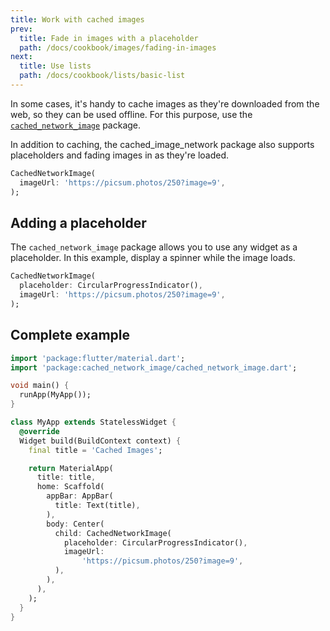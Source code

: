 ```yaml
---
title: Work with cached images
prev:
  title: Fade in images with a placeholder
  path: /docs/cookbook/images/fading-in-images
next:
  title: Use lists
  path: /docs/cookbook/lists/basic-list
---
```


In some cases, it's handy to cache images as they're downloaded from the
web, so they can be used offline. For this purpose, use the
[`cached_network_image`]({{site.pub-pkg}}/cached_network_image) package.

In addition to caching, the cached_image_network package also supports
placeholders and fading images in as they're loaded.

<!-- skip -->
```dart
CachedNetworkImage(
  imageUrl: 'https://picsum.photos/250?image=9',
);
```

## Adding a placeholder

The `cached_network_image` package allows you to use any widget as a
placeholder. In this example, display a spinner while the image loads.

<!-- skip -->
```dart
CachedNetworkImage(
  placeholder: CircularProgressIndicator(),
  imageUrl: 'https://picsum.photos/250?image=9',
);
```

## Complete example

<!-- skip -->
```dart
import 'package:flutter/material.dart';
import 'package:cached_network_image/cached_network_image.dart';

void main() {
  runApp(MyApp());
}

class MyApp extends StatelessWidget {
  @override
  Widget build(BuildContext context) {
    final title = 'Cached Images';

    return MaterialApp(
      title: title,
      home: Scaffold(
        appBar: AppBar(
          title: Text(title),
        ),
        body: Center(
          child: CachedNetworkImage(
            placeholder: CircularProgressIndicator(),
            imageUrl:
                'https://picsum.photos/250?image=9',
          ),
        ),
      ),
    );
  }
}
```
